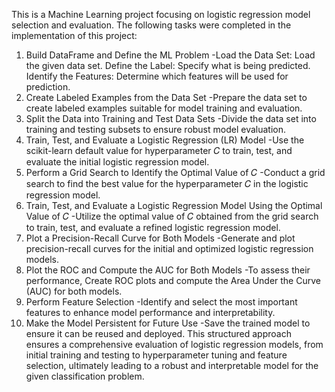 This is a Machine Learning project focusing on logistic regression model selection and evaluation.
The following tasks were completed in the implementation of this project:

1. Build DataFrame and Define the ML Problem
-Load the Data Set: Load the given data set.
Define the Label: Specify what is being predicted.
Identify the Features: Determine which features will be used for prediction.
2. Create Labeled Examples from the Data Set
-Prepare the data set to create labeled examples suitable for model training and evaluation.
3. Split the Data into Training and Test Data Sets
-Divide the data set into training and testing subsets to ensure robust model evaluation.
4. Train, Test, and Evaluate a Logistic Regression (LR) Model
-Use the scikit-learn default value for hyperparameter 𝐶 to train, test, and evaluate the initial logistic regression model.
5. Perform a Grid Search to Identify the Optimal Value of 𝐶 
-Conduct a grid search to find the best value for the hyperparameter 𝐶
in the logistic regression model.
6. Train, Test, and Evaluate a Logistic Regression Model Using the Optimal Value of 𝐶
-Utilize the optimal value of 𝐶 obtained from the grid search to train, test, and evaluate a refined logistic regression model.
7. Plot a Precision-Recall Curve for Both Models
-Generate and plot precision-recall curves for the initial and optimized logistic regression models.
8. Plot the ROC and Compute the AUC for Both Models
-To assess their performance, Create ROC plots and compute the Area Under the Curve (AUC) for both models.
9. Perform Feature Selection
-Identify and select the most important features to enhance model performance and interpretability.
10. Make the Model Persistent for Future Use
-Save the trained model to ensure it can be reused and deployed.
This structured approach ensures a comprehensive evaluation of logistic regression models, from initial training and testing to hyperparameter tuning and feature selection, ultimately leading to a robust and interpretable model for the given classification problem.
